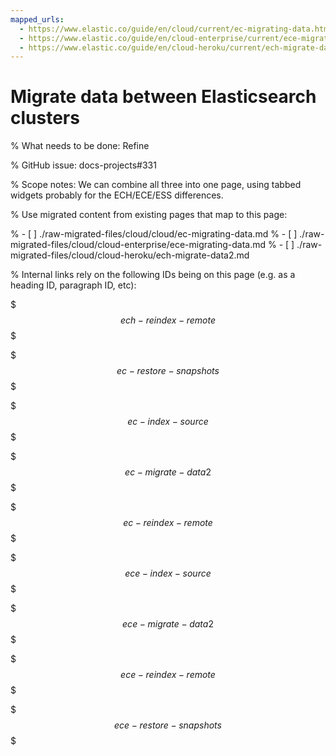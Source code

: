 ```yaml
---
mapped_urls:
  - https://www.elastic.co/guide/en/cloud/current/ec-migrating-data.html
  - https://www.elastic.co/guide/en/cloud-enterprise/current/ece-migrating-data.html
  - https://www.elastic.co/guide/en/cloud-heroku/current/ech-migrate-data2.html
---
```


# Migrate data between Elasticsearch clusters

% What needs to be done: Refine

% GitHub issue: docs-projects#331

% Scope notes: We can combine all three into one page, using tabbed widgets probably for the ECH/ECE/ESS differences.

% Use migrated content from existing pages that map to this page:

% - [ ] ./raw-migrated-files/cloud/cloud/ec-migrating-data.md
% - [ ] ./raw-migrated-files/cloud/cloud-enterprise/ece-migrating-data.md
% - [ ] ./raw-migrated-files/cloud/cloud-heroku/ech-migrate-data2.md

% Internal links rely on the following IDs being on this page (e.g. as a heading ID, paragraph ID, etc):

$$$ech-reindex-remote$$$

$$$ec-restore-snapshots$$$

$$$ec-index-source$$$

$$$ec-migrate-data2$$$

$$$ec-reindex-remote$$$

$$$ece-index-source$$$

$$$ece-migrate-data2$$$

$$$ece-reindex-remote$$$

$$$ece-restore-snapshots$$$
